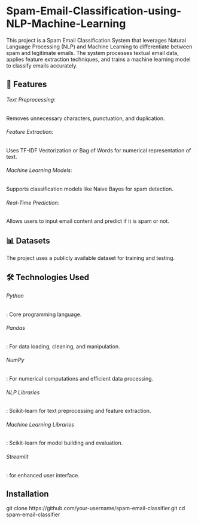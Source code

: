 # Spam-Email-Classification-using-NLP-Machine-Learning

This project is a Spam Email Classification System that leverages Natural Language Processing (NLP) and Machine Learning to differentiate between spam and legitimate emails. The system processes textual email data, applies feature extraction techniques, and trains a machine learning model to classify emails accurately.

<h2>🚀 Features</h2>
<h6>Text Preprocessing:</h6>
Removes unnecessary characters, punctuation, and duplication.
<h6>Feature Extraction:</h6>
Uses TF-IDF Vectorization or Bag of Words for numerical representation of text.
<h6>Machine Learning Models:</h6>
Supports classification models like Naive Bayes for spam detection.
<h6>Real-Time Prediction:</h6>
Allows users to input email content and predict if it is spam or not.

<h2>📊 Datasets</h2>
The project uses a publicly available dataset for training and testing.

<h2>🛠️ Technologies Used</h2>
<h6>Python</h6>: Core programming language.
<h6>Pandas</h6>: For data loading, cleaning, and manipulation.
<h6>NumPy</h6>: For numerical computations and efficient data processing.
<h6>NLP Libraries</h6>: Scikit-learn for text preprocessing and feature extraction.
<h6>Machine Learning Libraries</h6>: Scikit-learn for model building and evaluation.
<h6>Streamlit</h6>: for enhanced user interface.

<h2>Installation</h2>
git clone https://github.com/your-username/spam-email-classifier.git
cd spam-email-classifier
